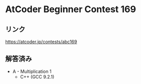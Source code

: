 # AtCoder Beginner Contest 169
## リンク
https://atcoder.jp/contests/abc169

## 解答済み
- A - Multiplication 1
	- C++ (GCC 9.2.1)